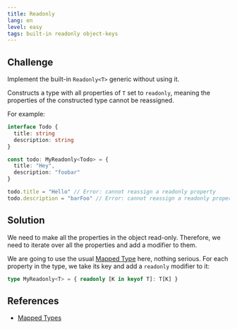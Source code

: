 ```yaml
---
title: Readonly
lang: en
level: easy
tags: built-in readonly object-keys
---
```


## Challenge

Implement the built-in `Readonly<T>` generic without using it.

Constructs a type with all properties of `T` set to `readonly`, meaning the properties of the constructed type cannot be reassigned.

For example:

```ts
interface Todo {
  title: string
  description: string
}

const todo: MyReadonly<Todo> = {
  title: "Hey",
  description: "foobar"
}

todo.title = "Hello" // Error: cannot reassign a readonly property
todo.description = "barFoo" // Error: cannot reassign a readonly property
```

## Solution

We need to make all the properties in the object read-only.
Therefore, we need to iterate over all the properties and add a modifier to them.

We are going to use the usual [Mapped Type](https://www.typescriptlang.org/docs/handbook/advanced-types.html#mapped-types) here, nothing serious.
For each property in the type, we take its key and add a `readonly` modifier to it:

```ts
type MyReadonly<T> = { readonly [K in keyof T]: T[K] }
```

## References

- [Mapped Types](https://www.typescriptlang.org/docs/handbook/advanced-types.html#mapped-types)
